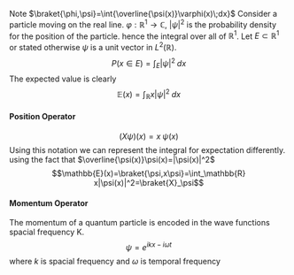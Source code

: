 Note $\braket{\phi,\psi}=\int{\overline{\psi(x)}\varphi(x)\;dx}$
Consider a particle moving on the real line. $\varphi:\mathbb{R}^1\rightarrow\mathbb{C}$, $|\psi|^2$ is the probability density for the position of the particle. hence the integral over all of $\mathbb{R}^1$. Let $E\subset\mathbb{R}^1$  or stated otherwise $\psi$  is a unit vector in $L^2(\mathbb{R})$. 
$$P(x\in E)=\int_E |\psi|^2\;dx$$
The expected value is clearly
$$\mathbb{E}(x)=\int_{\mathbb{R}}x|\psi|^2\; dx$$
#### Position Operator
$$(X\psi)(x)=x\;\psi(x)$$
Using this notation we can represent the integral for expectation differently. using the fact that 
$\overline{\psi(x)}\psi(x)=|\psi(x)|^2$
$$\mathbb{E}(x)=\braket{\psi,x\psi}=\int_\mathbb{R} x|\psi(x)|^2=\braket{X}_\psi$$

#### Momentum Operator
The momentum of a quantum particle is encoded in the wave functions spacial frequency K. 
$$\psi = e^{ikx-i\omega t}$$ where $k$ is spacial frequency and $\omega$ is temporal frequency